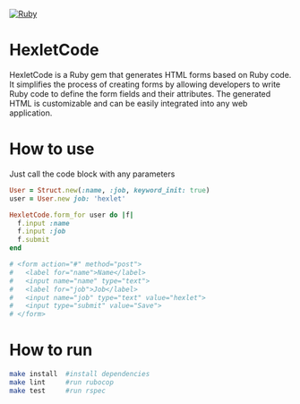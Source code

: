 [![Ruby](https://github.com/semyonsemyonov/rails-project-63/actions/workflows/main.yml/badge.svg)](https://github.com/semyonsemyonov/rails-project-63/actions/workflows/main.yml)
# HexletCode

HexletCode is a Ruby gem that generates HTML forms based on Ruby code. It simplifies the process of creating forms by allowing developers to write Ruby code to define the form fields and their attributes. The generated HTML is customizable and can be easily integrated into any web application.

# How to use

Just call the code block with any parameters

```ruby
User = Struct.new(:name, :job, keyword_init: true)
user = User.new job: 'hexlet'

HexletCode.form_for user do |f|
  f.input :name
  f.input :job
  f.submit
end

# <form action="#" method="post">
#   <label for="name">Name</label>
#   <input name="name" type="text">
#   <label for="job">Job</label>
#   <input name="job" type="text" value="hexlet">
#   <input type="submit" value="Save">
# </form>
```

# How to run

``` bash
make install  #install dependencies
make lint     #run rubocop
make test     #run rspec
```
